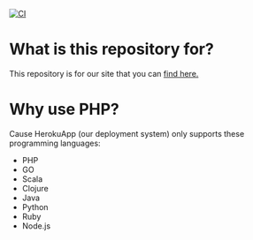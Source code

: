 [![CI](https://github.com/Lipex-Studios/main-site/actions/workflows/blank.yml/badge.svg)](https://github.com/Lipex-Studios/main-site/actions/workflows/blank.yml)
# What is this repository for?
This repository is for our site that you can <a href="https://lipex-studios.herokuapp.com">find here.</a>
# Why use PHP?
Cause HerokuApp (our deployment system) only supports these programming languages:
- PHP
- GO
- Scala
- Clojure
- Java
- Python
- Ruby
- Node.js
